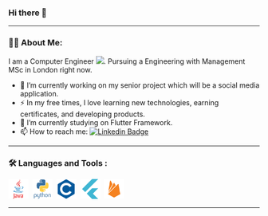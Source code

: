 ### Hi there 👋

---

### :man_technologist: About Me:

I am a Computer Engineer <img src="https://media.giphy.com/media/WUlplcMpOCEmTGBtBW/giphy.gif" width="30">.
Pursuing a Engineering with Management MSc in London right now.
- 🔭 I’m currently working on my senior project which will be a social media application.
- ⚡ In my free times, I love learning new technologies, earning certificates, and developing products.
- 🌱 I’m currently studying on Flutter Framework.
- 📫 How to reach me: [![Linkedin Badge](https://img.shields.io/badge/-kakbar-blue?style=flat&logo=Linkedin&logoColor=white)](https://www.linkedin.com/in/mert-arcan-0b9a611b9/)

---

### :hammer_and_wrench: Languages and Tools :

<div>

<img src = "https://github.com/devicons/devicon/blob/master/icons/java/java-original-wordmark.svg" title = "Java" alt= "Java" width = "40" height = "40"/>&nbsp;
<img src = "https://github.com/devicons/devicon/blob/master/icons/python/python-original-wordmark.svg" title = "Python" alt= "Python" width = "40" height = "40"/>&nbsp;
<img src = "https://github.com/devicons/devicon/blob/master/icons/c/c-plain.svg" title = "C" alt= "C" width = "40" height = "40"/>&nbsp;
<img src="https://github.com/devicons/devicon/blob//master/icons/flutter/flutter-plain.svg" title="Flutter" alt="Flutter" width = "40" height = "40"/>&nbsp;
<img src = "https://github.com/devicons/devicon/blob/master/icons/firebase/firebase-plain.svg" title = "Firebase" alt= "Firebase" width = "40" height = "40"/>&nbsp;

</div>

---

<!--
**Arjein/Arjein** is a ✨ _special_ ✨ repository because its `README.md` (this file) appears on your GitHub profile.

Here are some ideas to get you started:

- 👯 I’m looking to collaborate on ...
- 🤔 I’m looking for help with ...
- 💬 Ask me about ...
- 😄 Pronouns: ...


 // Linkedin
<div id="header" align="center">
<a href="https://www.linkedin.com/in/mert-arcan-0b9a611b9/">
  <img src="https://img.shields.io/badge/LinkedIn-blue?style=for-the-badge&logo=linkedin&logoColor=white" alt="LinkedIn Badge"/>
    </a>
// View Counter
</div>
<img src="https://komarev.com/ghpvc/?username=Arjein&style=flat-square&color=blue" alt=""/>
  -->
